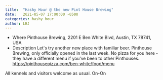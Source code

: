 ```yaml
---
title:  "Hashy Hour @ the new Pint House Brewing"
date:   2021-05-07 17:00:00 -0500
categories: hashy hour
author: LBJ
---
```

* Where
Pinthouse Brewing, 2201 E Ben White Blvd, Austin, TX 78741, USA
* Description
Let's try another new place with familiar beer. Pinthouse Brewing, only officially opened in the last week. No pizza for you here - they have a different menu if you've been to other Pinthouses. https://pinthousepizza.com/ben-white/food/menu

All kennels and visitors welcome as usual. On-On
